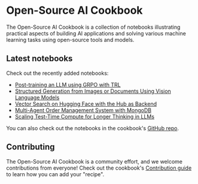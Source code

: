 # Open-Source AI Cookbook

The Open-Source AI Cookbook is a collection of notebooks illustrating practical aspects of building AI
applications and solving various machine learning tasks using open-source tools and models.

## Latest notebooks

Check out the recently added notebooks:

- [Post-training an LLM using GRPO with TRL](fine_tuning_llm_grpo_trl)
- [Structured Generation from Images or Documents Using Vision Language Models](structured_generation_vision_language_models)
- [Vector Search on Hugging Face with the Hub as Backend](vector_search_with_hub_as_backend)
- [Multi-Agent Order Management System with MongoDB](mongodb_smolagents_multi_micro_agents)
- [Scaling Test-Time Compute for Longer Thinking in LLMs](search_and_learn)

You can also check out the notebooks in the cookbook's [GitHub repo](https://github.com/huggingface/cookbook).

## Contributing

The Open-Source AI Cookbook is a community effort, and we welcome contributions from everyone!
Check out the cookbook's [Contribution guide](https://github.com/huggingface/cookbook/blob/main/README.md) to learn
how you can add your "recipe".
